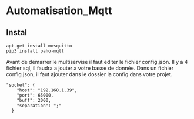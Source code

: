# Automatisation_Mqtt

## Instal

```
apt-get install mosquitto
pip3 install paho-mqtt
```

Avant de démarrer le multiservise il faut editer le fichier config.json.
Il y a 4 fichier sql, il faudra a jouter a votre basse de donnée.
Dans un fichier config.json, il faut ajouter dans le dossier la config dans votre projet.

```
"socket": {
    "host": "192.168.1.39",
    "port": 65000,
    "buff": 2000,
    "separation": ";"
  }
```
